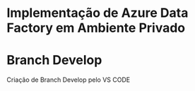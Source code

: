 # Implementação de Azure Data Factory em Ambiente Privado

# Branch Develop
Criação de Branch Develop pelo VS CODE